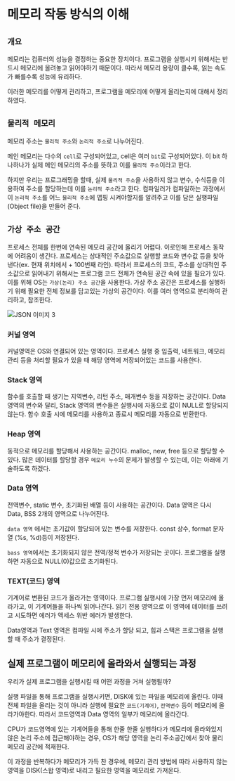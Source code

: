 # 메모리 작동 방식의 이해

## `개요`

메모리는 컴퓨터의 성능을 결정하는 중요한 장치이다. 프로그램을 실행시키 위해서는 반드시 메모리에 올려놓고 읽어야하기 때문이다. 따라서 메모리 용량이 클수록, 읽는 속도가 빠를수록 성능에 유리하다.

이러한 메모리를 어떻게 관리하고, 프로그램을 메모리에 어떻게 올리는지에 대해서 정리하였다.

## `물리적 메모리`
메모리 주소는 `물리적 주소`와 `논리적 주소`로 나누어진다.

메인 메모리는 다수의 `cell`로 구성되어있고, cell은 여러 `bit`로 구성되어있다. 이 bit 하나하나가 실제 메인 메모리의 주소를 뜻하고 이를 `물리적 주소`이라고 한다.

하지만 우리는 프로그래밍을 할때, 실제 `물리적 주소`을 사용하지 않고 변수, 수식등을 이용하여 주소를 할당하는데 이를 `논리적 주소`라고 한다. 컴파일러가 컴파일하는 과정에서 이 `논리적 주소`를 어느 `물리적 주소`에 맵핑 시켜야할지를 알려주고 이를 담은 실행파일(Object file)을 만들어 준다.

## `가상 주소 공간`

프로세스 전체를 한번에 연속된 메모리 공간에 올리기 어렵다. 이로인해 프로세스 동작에 어려움이 생긴다. 프로세스는 상대적인 주소값으로 실행할 코드와 변수값 등을 찾아낸다(ex. 현재 위치에서 + 100번째 라인). 따라서 프로세스의 코드, 주소를 상대적인 주소값으로 읽어내기 위해서는 프로그램 코드 전체가 연속된 공간 속에 있을 필요가 있다. 이를 위해 OS는 `가상(논리) 주소 공간`을 사용한다. 가상 주소 공간은 프로세스를 실행하기 위해 필요한 전체 정보를 담고있는 가상의 공간이다. 이를 여러 영역으로 분리하여 관리하고, 참조한다.

![JSON 이미지 3](https://i.sstatic.net/Drwcy.png)

### 커널 영역
커널영역은 OS와 연결되어 있는 영역이다. 프로세스 실행 중 입출력, 네트워크, 메모리관리 등을 처리할 필요가 있을 때 해당 영역에 저장되어있는 코드를 사용한다.

### Stack 영역
함수를 호출할 때 생기는 지역변수, 리턴 주소, 매개변수 등을 저장하는 공간이다. Data 영역의 변수와 달리, Stack 영역의 변수들은 실행시에 자동으로 값이 NULL로 할당되지 않는다. 함수 호출 시에 메모리를 사용하고 종료시 메모리를 자동으로 반환한다.

### Heap 영역
동적으로 메모리를 할당해서 사용하는 공간이다. malloc, new, free 등으로 할당할 수 있다. 많은 데이터를 할당할 경우 `메모리 누수`의 문제가 발생할 수 있는데, 이는 아래에 기술하도록 하겠다.


### Data 영역
전역변수, static 변수, 초기화된 배열 등이 사용하는 공간이다.
Data 영역은 다시 Data, BSS 2개의 영역으로 나누어진다.

`data 영역` 에서는 초기값이 할당되어 있는 변수를 저장한다. const 상수, format 문자열 (%s, %d)등이 저장된다.

`bass 영역`에서는 초기화되지 않은 전역/정적 변수가 저장되는 곳이다. 프로그램을 실행하면 자동으로 NULL(0)값으로 초기화된다.


### TEXT(코드) 영역
기계어로 변환된 코드가 올라가는 영역이다. 프로그램 실행시에 가장 먼저 메모리에 올라가고, 이 기계어들을 하나씩 읽어나간다.
읽기 전용 영역으로 이 영역에 데이터를 쓰려고 시도하면 에러가 액세스 위반 에러가 발생한다.


Data영역과 Text 영역은 컴파일 시에 주소가 할당 되고, 힙과 스택은 프로그램을 실행할 때 주소가 결정된다.


## 실제 프로그램이 메모리에 올라와서 실행되는 과정

우리가 실제 프로그램을 실행시킬 때 어떤 과정을 거쳐 실행될까?

실행 파일을 통해 프로그램을 실행시키면, DISK에 있는 파일을 메모리에 올린다.
이때 전체 파일을 올리는 것이 아니라 실행에 필요한 `코드(기계어)`, `전역변수` 등이 메모리에 올라가야한다. 따라서 코드영역과 Data 영역의 일부가 메모리에 올라간다.

CPU가 코드영역에 있는 기계어들을 통해 한줄 한줄 실행하다가 메모리에 올라와있지 않은 논리 주소에 접근해야하는 경우, OS가 해당 영역을 논리 주소공간에서 찾아 물리 메모리 공간에 적재한다.

이 과정을 반복하다가 메모리가 가득 찬 경우에, 메모리 관리 방법에 따라 사용하지 않는 영역을 DISK(스왑 영역)로 내리고 필요한 영역을 메모리로 가져온다.
